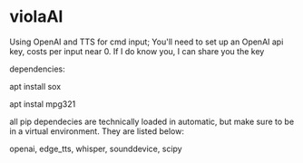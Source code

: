 # violaAI
Using OpenAI and TTS for cmd input; You'll need to set up an OpenAI api key, costs per input near 0. If I do know you, I can share you the key

dependencies:


apt install sox

apt instal mpg321


all pip dependecies are technically loaded in automatic, but make sure to be in a virtual environment. They are listed below:

openai, edge_tts, whisper, sounddevice, scipy